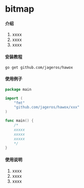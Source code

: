 # bitmap

#### 介绍
1. xxxx
2. xxxx
3. xxxx

#### 安装教程

``go get github.com/jageros/hawox``

#### 使用例子

```go
package main

import (
	"fmt"
	"github.com/jageros/hawox/xxx"
)

func main() {
	/*
	xxxxx
	xxxxx
	xxxxx
	*/
}
```

#### 使用说明
1. xxxx
2. xxxx
3. xxxx